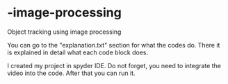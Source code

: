 # -image-processing
Object tracking using image processing

You can go to the "explanation.txt" section for what the codes do.
There it is explained in detail what each code block does.

I created my project in spyder IDE. 
Do not forget, you need to integrate the video into the code. After that you can run it.
